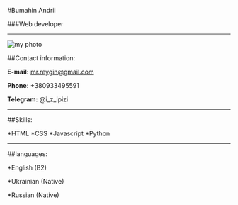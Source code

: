 #Bumahin Andrii

###Web developer

***

![my photo](..\foto.png")

##Contact information:

**E-mail:** mr.reygin@gmail.com

**Phone:** +380933495591

**Telegram:** @i_z_ipizi

***
##Skills:

*HTML
*CSS
*Javascript
*Python

***

##languages:

*English (B2)

*Ukrainian (Native)

*Russian (Native)